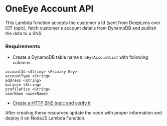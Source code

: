 # OneEye Account API

 
This Lambda function accepts the customer's Id (sent from DeepLens over IOT topic), fetch customer's account details from DynamoDB and  publish the data to a SNS.


### Requirements

- Create a DynamoDB table name `OneEyeAccountList`  with following columns:

```
accountId <String> <Primary Key>
accountType <String>
address <String>
balance <String>
profilePics <String>
userName <userName>
```

- [Create a HTTP SNS topic and verify it](https://docs.aws.amazon.com/sns/latest/dg/SendMessageToHttp.html) 
 
 After creating these resources update the code with proper information and deploy it on NodeJS Lambda Function.
